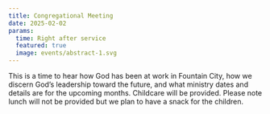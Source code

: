 ```yaml
---
title: Congregational Meeting
date: 2025-02-02
params:
  time: Right after service
  featured: true
  image: events/abstract-1.svg
---
```


This is a time to hear how God has been at work in Fountain City, how we discern God’s leadership toward the future, and what ministry dates and details are for the upcoming months. Childcare will be provided. Please note lunch will not be provided but we plan to have a snack for the children.
